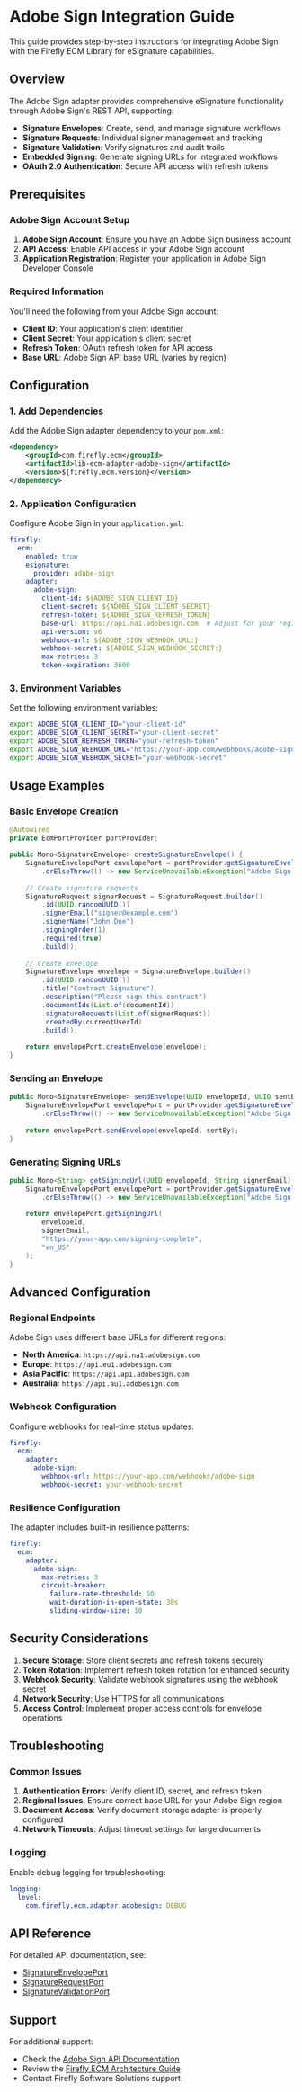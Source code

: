 # Adobe Sign Integration Guide

This guide provides step-by-step instructions for integrating Adobe Sign with the Firefly ECM Library for eSignature capabilities.

## Overview

The Adobe Sign adapter provides comprehensive eSignature functionality through Adobe Sign's REST API, supporting:

- **Signature Envelopes**: Create, send, and manage signature workflows
- **Signature Requests**: Individual signer management and tracking
- **Signature Validation**: Verify signatures and audit trails
- **Embedded Signing**: Generate signing URLs for integrated workflows
- **OAuth 2.0 Authentication**: Secure API access with refresh tokens

## Prerequisites

### Adobe Sign Account Setup

1. **Adobe Sign Account**: Ensure you have an Adobe Sign business account
2. **API Access**: Enable API access in your Adobe Sign account
3. **Application Registration**: Register your application in Adobe Sign Developer Console

### Required Information

You'll need the following from your Adobe Sign account:
- **Client ID**: Your application's client identifier
- **Client Secret**: Your application's client secret
- **Refresh Token**: OAuth refresh token for API access
- **Base URL**: Adobe Sign API base URL (varies by region)

## Configuration

### 1. Add Dependencies

Add the Adobe Sign adapter dependency to your `pom.xml`:

```xml
<dependency>
    <groupId>com.firefly.ecm</groupId>
    <artifactId>lib-ecm-adapter-adobe-sign</artifactId>
    <version>${firefly.ecm.version}</version>
</dependency>
```

### 2. Application Configuration

Configure Adobe Sign in your `application.yml`:

```yaml
firefly:
  ecm:
    enabled: true
    esignature:
      provider: adobe-sign
    adapter:
      adobe-sign:
        client-id: ${ADOBE_SIGN_CLIENT_ID}
        client-secret: ${ADOBE_SIGN_CLIENT_SECRET}
        refresh-token: ${ADOBE_SIGN_REFRESH_TOKEN}
        base-url: https://api.na1.adobesign.com  # Adjust for your region
        api-version: v6
        webhook-url: ${ADOBE_SIGN_WEBHOOK_URL:}
        webhook-secret: ${ADOBE_SIGN_WEBHOOK_SECRET:}
        max-retries: 3
        token-expiration: 3600
```

### 3. Environment Variables

Set the following environment variables:

```bash
export ADOBE_SIGN_CLIENT_ID="your-client-id"
export ADOBE_SIGN_CLIENT_SECRET="your-client-secret"
export ADOBE_SIGN_REFRESH_TOKEN="your-refresh-token"
export ADOBE_SIGN_WEBHOOK_URL="https://your-app.com/webhooks/adobe-sign"
export ADOBE_SIGN_WEBHOOK_SECRET="your-webhook-secret"
```

## Usage Examples

### Basic Envelope Creation

```java
@Autowired
private EcmPortProvider portProvider;

public Mono<SignatureEnvelope> createSignatureEnvelope() {
    SignatureEnvelopePort envelopePort = portProvider.getSignatureEnvelopePort()
        .orElseThrow(() -> new ServiceUnavailableException("Adobe Sign not available"));
    
    // Create signature requests
    SignatureRequest signerRequest = SignatureRequest.builder()
        .id(UUID.randomUUID())
        .signerEmail("signer@example.com")
        .signerName("John Doe")
        .signingOrder(1)
        .required(true)
        .build();
    
    // Create envelope
    SignatureEnvelope envelope = SignatureEnvelope.builder()
        .id(UUID.randomUUID())
        .title("Contract Signature")
        .description("Please sign this contract")
        .documentIds(List.of(documentId))
        .signatureRequests(List.of(signerRequest))
        .createdBy(currentUserId)
        .build();
    
    return envelopePort.createEnvelope(envelope);
}
```

### Sending an Envelope

```java
public Mono<SignatureEnvelope> sendEnvelope(UUID envelopeId, UUID sentBy) {
    SignatureEnvelopePort envelopePort = portProvider.getSignatureEnvelopePort()
        .orElseThrow(() -> new ServiceUnavailableException("Adobe Sign not available"));
    
    return envelopePort.sendEnvelope(envelopeId, sentBy);
}
```

### Generating Signing URLs

```java
public Mono<String> getSigningUrl(UUID envelopeId, String signerEmail) {
    SignatureEnvelopePort envelopePort = portProvider.getSignatureEnvelopePort()
        .orElseThrow(() -> new ServiceUnavailableException("Adobe Sign not available"));
    
    return envelopePort.getSigningUrl(
        envelopeId, 
        signerEmail, 
        "https://your-app.com/signing-complete", 
        "en_US"
    );
}
```

## Advanced Configuration

### Regional Endpoints

Adobe Sign uses different base URLs for different regions:

- **North America**: `https://api.na1.adobesign.com`
- **Europe**: `https://api.eu1.adobesign.com`
- **Asia Pacific**: `https://api.ap1.adobesign.com`
- **Australia**: `https://api.au1.adobesign.com`

### Webhook Configuration

Configure webhooks for real-time status updates:

```yaml
firefly:
  ecm:
    adapter:
      adobe-sign:
        webhook-url: https://your-app.com/webhooks/adobe-sign
        webhook-secret: your-webhook-secret
```

### Resilience Configuration

The adapter includes built-in resilience patterns:

```yaml
firefly:
  ecm:
    adapter:
      adobe-sign:
        max-retries: 3
        circuit-breaker:
          failure-rate-threshold: 50
          wait-duration-in-open-state: 30s
          sliding-window-size: 10
```

## Security Considerations

1. **Secure Storage**: Store client secrets and refresh tokens securely
2. **Token Rotation**: Implement refresh token rotation for enhanced security
3. **Webhook Security**: Validate webhook signatures using the webhook secret
4. **Network Security**: Use HTTPS for all communications
5. **Access Control**: Implement proper access controls for envelope operations

## Troubleshooting

### Common Issues

1. **Authentication Errors**: Verify client ID, secret, and refresh token
2. **Regional Issues**: Ensure correct base URL for your Adobe Sign region
3. **Document Access**: Verify document storage adapter is properly configured
4. **Network Timeouts**: Adjust timeout settings for large documents

### Logging

Enable debug logging for troubleshooting:

```yaml
logging:
  level:
    com.firefly.ecm.adapter.adobesign: DEBUG
```

## API Reference

For detailed API documentation, see:
- [SignatureEnvelopePort](../api/signature-envelope-port.md)
- [SignatureRequestPort](../api/signature-request-port.md)
- [SignatureValidationPort](../api/signature-validation-port.md)

## Support

For additional support:
- Check the [Adobe Sign API Documentation](https://secure.na1.adobesign.com/public/docs/restapi/v6)
- Review the [Firefly ECM Architecture Guide](../architecture.md)
- Contact Firefly Software Solutions support
